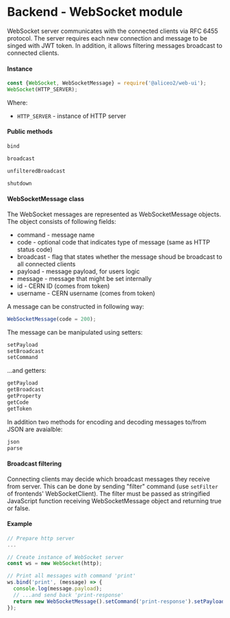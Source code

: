 # Backend - WebSocket module
WebSocket server communicates with the connected clients via RFC 6455 protocol. The server requires each new connection and message to be singed with JWT token.
In addition, it allows filtering messages broadcast to connected clients.

#### Instance
```js
const {WebSocket, WebSocketMessage} = require('@aliceo2/web-ui');
WebSocket(HTTP_SERVER);
```
Where:
 * `HTTP_SERVER` - instance of HTTP server

#### Public methods
```js
bind
```
```js
broadcast
```
```js
unfilteredBroadcast
```
```js
shutdown
```

#### WebSocketMessage class
The WebSocket messages are represented as WebSocketMessage objects.
The object consists of following fields:
 * command - message name
 * code - optional code that indicates type of message (same as HTTP status code)
 * broadcast - flag that states whether the message shoud be broadcast to all connected clients
 * payload - message payload, for users logic
 * message - message that might be set internally
 * id - CERN ID (comes from token)
 * username - CERN username (comes from token)

A message can be constructed in following way:
```js
WebSocketMessage(code = 200);
```

The message can be manipulated using setters:
```js
setPayload
setBroadcast
setCommand
```

...and getters:
```js
getPayload
getBroadcast
getProperty
getCode
getToken
```

In addition two methods for encoding and decoding messages to/from JSON are avaialble:
```js
json
parse
```

#### Broadcast filtering
Connecting clients may decide which broadcast messages they receive from server. This can be done by sending "filter" command (use `setFilter` of frontends' WebSocketClient).
The filter must be passed as stringified JavaScript function receiving WebSocketMessage object and returning true or false.


#### Example
```js
// Prepare http server
...

// Create instance of WebSocket server
const ws = new WebSocket(http);

// Print all messages with command 'print'
ws.bind('print', (message) => {
  console.log(message.payload);
  // ...and send back 'print-response'
  return new WebSocketMessage().setCommand('print-response').setPayload('hi');
});
```
